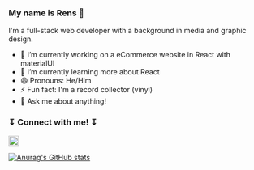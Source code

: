 ### My name is Rens 🤗

I'm a full-stack web developer with a background in media and graphic design.

- 🔭  I’m currently working on a eCommerce website in React with materialUI
- 🌱  I’m currently learning more about React
- 😄  Pronouns: He/Him
- ⚡  Fun fact: I'm a record collector (vinyl)
- 💬  Ask me about anything! 


###  ↧ Connect with me! ↧ 

<a href="https://www.linkedin.com/in/rensp/"><img width="20px" height="20px" src="https://upload.wikimedia.org/wikipedia/commons/thumb/c/c9/Linkedin.svg/1200px-Linkedin.svg.png"></a>

[![Anurag's GitHub stats](https://github-readme-stats.vercel.app/api?username=Renszit&count_private=true&theme=cobalt)](https://github.com/anuraghazra/github-readme-stats)


